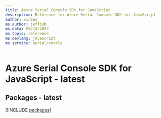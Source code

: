 ```yaml
---
title: Azure Serial Console SDK for JavaScript
description: Reference for Azure Serial Console SDK for JavaScript
author: xirzec
ms.author: jeffish
ms.data: 09/14/2023
ms.topic: reference
ms.devlang: javascript
ms.service: serialconsole
---
```

# Azure Serial Console SDK for JavaScript - latest
## Packages - latest
[!INCLUDE [packages](serial-console-index.md)]